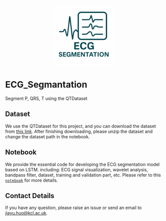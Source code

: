 <p align="center">
  <img src="Logo.png" width="200">
</p>

# ECG_Segmantation
Segment P, QRS, T using the QTDataset

## Dataset
We use the QTDataset for this project, and you can download the dataset from [this link](https://emckclac-my.sharepoint.com/:u:/g/personal/k21066681_kcl_ac_uk/EYLqOuvftNFGih_YqlY_ks4B7t5-fPuPbGKz9yT5L3p1TA?e=K6mHk6). After finishing downloading, please unzip the dataset and change the dataset path in the notebook.

## Notebook
We provide the essential code for developing the ECG segmentation model based on LSTM. including: ECG signal visualization, wavelet analysis, bandpass filter, dataset, training and validation part, etc. Please refer to this [`notebook`](train_lstm.ipynb) for more details.

## Contact Details
If you have any question, please raise an issue or send an email to jiayu.huo@kcl.ac.uk.


